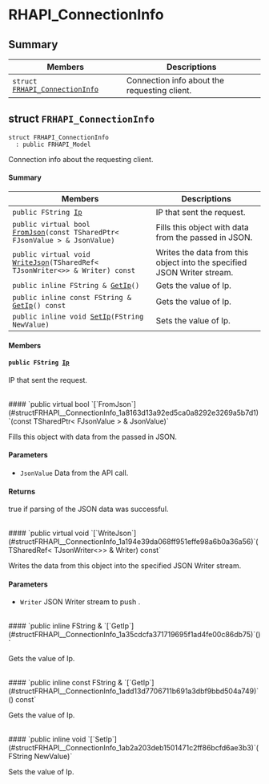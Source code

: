 # RHAPI_ConnectionInfo <a id="group__RHAPI__ConnectionInfo"></a>

## Summary

 Members                        | Descriptions                                
--------------------------------|---------------------------------------------
`struct `[`FRHAPI_ConnectionInfo`](#structFRHAPI__ConnectionInfo) | Connection info about the requesting client.

## struct `FRHAPI_ConnectionInfo` <a id="structFRHAPI__ConnectionInfo"></a>

```
struct FRHAPI_ConnectionInfo
  : public FRHAPI_Model
```

Connection info about the requesting client.

#### Summary

 Members                        | Descriptions                                
--------------------------------|---------------------------------------------
`public FString `[`Ip`](#structFRHAPI__ConnectionInfo_1a77c50f9776e44b93e60bf4b8c5e2c3b6) | IP that sent the request.
`public virtual bool `[`FromJson`](#structFRHAPI__ConnectionInfo_1a8163d13a92ed5ca0a8292e3269a5b7d1)`(const TSharedPtr< FJsonValue > & JsonValue)` | Fills this object with data from the passed in JSON.
`public virtual void `[`WriteJson`](#structFRHAPI__ConnectionInfo_1a194e39da068ff951effe98a6b0a36a56)`(TSharedRef< TJsonWriter<>> & Writer) const` | Writes the data from this object into the specified JSON Writer stream.
`public inline FString & `[`GetIp`](#structFRHAPI__ConnectionInfo_1a35cdcfa371719695f1ad4fe00c86db75)`()` | Gets the value of Ip.
`public inline const FString & `[`GetIp`](#structFRHAPI__ConnectionInfo_1add13d7706711b691a3dbf9bbd504a749)`() const` | Gets the value of Ip.
`public inline void `[`SetIp`](#structFRHAPI__ConnectionInfo_1ab2a203deb1501471c2ff86bcfd6ae3b3)`(FString NewValue)` | Sets the value of Ip.

#### Members

#### `public FString `[`Ip`](#structFRHAPI__ConnectionInfo_1a77c50f9776e44b93e60bf4b8c5e2c3b6) <a id="structFRHAPI__ConnectionInfo_1a77c50f9776e44b93e60bf4b8c5e2c3b6"></a>

IP that sent the request.

<br>
#### `public virtual bool `[`FromJson`](#structFRHAPI__ConnectionInfo_1a8163d13a92ed5ca0a8292e3269a5b7d1)`(const TSharedPtr< FJsonValue > & JsonValue)` <a id="structFRHAPI__ConnectionInfo_1a8163d13a92ed5ca0a8292e3269a5b7d1"></a>

Fills this object with data from the passed in JSON.

#### Parameters
* `JsonValue` Data from the API call.

#### Returns
true if parsing of the JSON data was successful.

<br>
#### `public virtual void `[`WriteJson`](#structFRHAPI__ConnectionInfo_1a194e39da068ff951effe98a6b0a36a56)`(TSharedRef< TJsonWriter<>> & Writer) const` <a id="structFRHAPI__ConnectionInfo_1a194e39da068ff951effe98a6b0a36a56"></a>

Writes the data from this object into the specified JSON Writer stream.

#### Parameters
* `Writer` JSON Writer stream to push .

<br>
#### `public inline FString & `[`GetIp`](#structFRHAPI__ConnectionInfo_1a35cdcfa371719695f1ad4fe00c86db75)`()` <a id="structFRHAPI__ConnectionInfo_1a35cdcfa371719695f1ad4fe00c86db75"></a>

Gets the value of Ip.

<br>
#### `public inline const FString & `[`GetIp`](#structFRHAPI__ConnectionInfo_1add13d7706711b691a3dbf9bbd504a749)`() const` <a id="structFRHAPI__ConnectionInfo_1add13d7706711b691a3dbf9bbd504a749"></a>

Gets the value of Ip.

<br>
#### `public inline void `[`SetIp`](#structFRHAPI__ConnectionInfo_1ab2a203deb1501471c2ff86bcfd6ae3b3)`(FString NewValue)` <a id="structFRHAPI__ConnectionInfo_1ab2a203deb1501471c2ff86bcfd6ae3b3"></a>

Sets the value of Ip.

<br>
